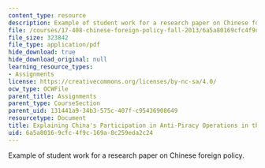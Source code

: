 ```yaml
---
content_type: resource
description: Example of student work for a research paper on Chinese foreign policy.
file: /courses/17-408-chinese-foreign-policy-fall-2013/6a5a80169cfc4f9c169a8c259eda2c24_MIT17_408F13_ExplinigChina.pdf
file_size: 323842
file_type: application/pdf
hide_download: true
hide_download_original: null
learning_resource_types:
- Assignments
license: https://creativecommons.org/licenses/by-nc-sa/4.0/
ocw_type: OCWFile
parent_title: Assignments
parent_type: CourseSection
parent_uid: 131441a9-34b3-575c-407f-c95436908649
resourcetype: Document
title: Explaining China's Participation in Anti-Piracy Operations in the Gulf of Aden
uid: 6a5a8016-9cfc-4f9c-169a-8c259eda2c24
---
```

Example of student work for a research paper on Chinese foreign policy.